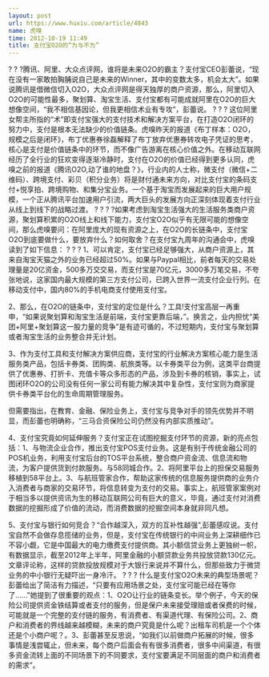 ```yaml
---
layout: post
url: https://www.huxiu.com/article/4843
name: 虎嗅
time: 2012-10-19 11:49
title: 支付宝O2O的“为与不为”
---
```

? ? ?腾讯、阿里、大众点评网，谁将是未来O2O的霸主？支付宝CEO彭蕾说，“现在没有一家敢拍胸脯说自己是未来的Winner，其中的变数太多，机会太大”。如果说腾讯是借微信切入O2O，大众点评网是得天独厚的商户资源，那么，阿里切入O2O的可能性最多，聚划算、淘宝生活、支付宝都有可能成就阿里在O2O的巨大想像空间，“我不相信基因论，但我更相信术业有专攻”，彭蕾说。 ? ? ? 这位阿里女帮主所指的“术”即支付宝强大的支付技术和解决方案平台，在打造O2O闭环的努力中，支付是根本无法缺少的价值链条。虎嗅昨天的报道《布丁样本：O2O，规模之后是闭环》，布丁优惠券徐磊解释了布丁放弃优惠券转攻电子凭证的思考，核心是支付是价值链条中的环节，而不像广告游离在核心价值之外。在移动互联网经历了全行业的狂欢变得逐渐冷静时，支付在O2O的价值已经得到更多认同，虎嗅之前的报道《腾讯O2O,动了谁的地盘？》，行业内的人士称，微支付（微信+二维码）、跨境支付、彩贝（积分业务）将是财付通未来方向，对比支付宝的条码支付+悦享拍、跨境购物、和集分宝业务。一个基于淘宝而发展起来的巨大用户规模，一个正从腾讯平台加速用户引流，两大巨头的发展方向正深刻体现着支付行业从线上到线下的战略过渡。 ? ? ? ?如果考虑到淘宝生活强大的生活服务类商户资源，聚划算积累的O2O线上和线下能力，支付宝O2O似乎有无限可能的想像空间，那么虎嗅要问：在阿里庞大的现有资源之上，在O2O的长链条中，支付宝O2O到底要做什么，要放弃什么？如何取舍？在支付宝九周年的沟通会中，虎嗅读到了如下信息： ? ? ? 1、可以肯定，支付宝已经足够强大，从商户资源上，其来自淘宝天猫之外的业务已经超过50%。如果与Paypal相比，前者每天的交易处理量是20亿资金，500多万交交易，而支付宝是70亿元，3000多万笔交易，不夸张地说，这家国内最大规模的第三方支付公司，已跨入世界一流支付企业行列。在移动支付中，国内80%的手机电商支付使用支付宝。

2、那么，在O2O的链条中，支付宝的定位是什么？工具!支付宝高层一再重申，“如果说聚划算和淘宝生活是前端，支付宝更靠后端，”。换言之，业内担忧“美团+阿里+聚划算这一股力量的竞争”是有迹可循的，不过短期内，支付宝与聚划算或者淘宝生活的业务整合并无计划。

3、作为支付工具和支付解决方案供应商，支付宝的行业解决方案核心能力是生活服务类产品，包括卡券类、团购类、航旅类等。以卡券类平台为例，这类平台商提供了优惠券、打折卡、充值卡等众多形态的产品，涉及到卡券的核销，事实上，试图闭环O2O的公司没有任何一家公司有能力解决其中复杂性，支付宝则为商家提供卡券类平台化的生命周期管理服务。

但需要指出，在教育、金融、保险业务上，支付宝与竞争对手的领先优势并不明显，而彭蕾也明确称，“三马合资保险公司仍然没有内部实质推动”。

4、支付宝究竟如何延伸服务？支付宝正在试图挖掘支付环节的资源，新的亮点包括：1、与物流企业合作，推出支付宝POS支付业务。这是有别于传统金融公司的POS机业务，利用支付宝后台的TOS平台系统，整合商户资金流、信息流和物流，为客户提供货到付款服务。与58同城合作。2、将阿里平台上的担保交易服务移植到58平台上。3、与航班管家合作，帮助这家传统的信息服务提供商的业务介入消费者与商家的交易环节，将信息转变为支付的交易。事实上，航班管家案例对于相当多以提供资讯为生的移动互联网公司有巨大的意义，毕竟，通过支付对消费数据的挖掘形成了价值的流动，而消费数据的挖掘空间本身就非同凡想。

5、支付宝与银行如何竞合？“合作越深入，双方的互补性越强”,彭蕾感叹说。支付宝自然不会做存息揽储的业务，但是，支付宝在传统银行的中间业务上深耕细作已不容小觑，它是中国最大的电力缴费支付提供商。其小额信贷业务上更独树一帜，有数据显示，截至2012年上半年，阿里金融的小额贷款业务共投放贷款130亿元。文章评论称，这样的贷款投放规模对于大银行来说并不算什么，但那些致力于微贷业务的中小银行无疑吓出一身冷汗。 ? ? ? 什么是支付宝O2O未来的典型场景呢？彭蕾给出了简洁有力描述，“只要有应用场景之处，支付宝可能已经在等你了......"她提到了很重要的观点：1、O2O让行业的链条变长。举个例子，今天的保险公司提供资金铁结算或者支付的服务，但是保户未来接受理赔或者保费的时候，可能就是一个完整的支付链的服务，有消费者、有渠道代理、有保险公司。2、商户和消费者的界线越来越模糊，未来的商户究竟是什么呢？出租车司机是一个个体还是个小商户呢？。3、彭蕾甚至反思说，“如我们以前做商户拓展的时候，很多事情是浅尝辄止，但未来，每个商户后面会有有很多消费者，很多中间渠道，有很多资金流转上面的不同场景下的不同要求，支付宝要满足不同层面的商户和消费者的需求”。

